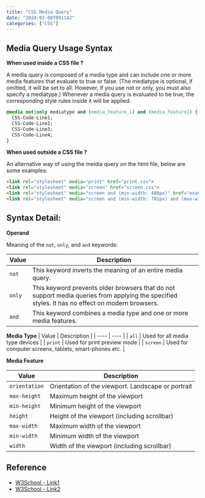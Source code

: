 ```yaml
---
title: "CSS Media Query"
date: "2024-02-08T091142"
categories: ["CSS"]
---
```



## Media Query Usage Syntax


**When used inside a CSS file ?**

A media query is composed of a media type and can include one or more media features that evaluate to true or false. (The mediatype is optional, if omitted, it will be set to all. However, if you use not or only, you must also specify a mediatype.) Whenever a media query is evaluated to be true, the corresponding style rules inside it will be applied.

```css
@media not|only mediatype and (media_feature_1) and (media_feature2) {
  CSS-Code-Line1;
  CSS-Code-Line2;
  CSS-Code-Line3;
  CSS-Code-Line4;
}
```

**When used outside a CSS file ?**

An alternative way of using the meidia query on the html file, below are some examples:
```html
<link rel="stylesheet" media="print" href="print.css">
<link rel="stylesheet" media="screen" href="screen.css">
<link rel="stylesheet" media="screen and (min-width: 480px)" href="example1.css">
<link rel="stylesheet" media="screen and (min-width: 701px) and (max-width: 900px)" href="example2.css">
```

## Syntax Detail:


**Operand**

Meaning of the `not`, `only`, and `and` keywords:

| Value  | Description                                                                                                                                        |
| ----   | ----                                                                                                                                               |
| `not`  | This keyword inverts the meaning of an entire media query.                                                                                         |
| `only` | This keyword prevents older browsers that do not support media queries from applying the specified styles. It has no effect on modern browsers.    |
| `and`  | This keyword combines a media type and one or more media features.                                                                                 |

**Media Type**
| Value       | Description                                           |
| ----        | ----                                                  |
| `all`       | Used for all media type devices                       |
| `print`     | Used for print preview mode                           |
| `screen`    | Used for computer screens, tablets, smart-phones etc. |



**Media Feature**

| Value       | Description                                         |
| ----        | ----                                                |
|`orientation`| Orientation of the viewport. Landscape or portrait  |
|`max-height` | Maximum height of the viewport                      |
|`min-height` | Minimum height of the viewport                      |
|`height`     | Height of the viewport (including scrollbar)        |
|`max-width`  | Maximum width of the viewport                       |
|`min-width`  | Minimum width of the viewport                       |
|`width`      | Width of the viewport (including scrollbar)         |




## Reference

- [W3School - Link1](https://www.w3schools.com/css/css3_mediaqueries.asp)
- [W3School - Link2](https://www.w3schools.com/cssref/css3_pr_mediaquery.php)